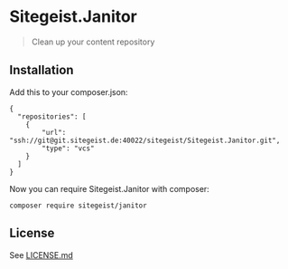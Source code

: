 # Sitegeist.Janitor

> Clean up your content repository

## Installation

Add this to your composer.json:

```
{
  "repositories": [
    {
        "url": "ssh://git@git.sitegeist.de:40022/sitegeist/Sitegeist.Janitor.git",
        "type": "vcs"
    }
  ]
}
```
Now you can require Sitegeist.Janitor with composer:

```
composer require sitegeist/janitor
```

## License

See [LICENSE.md](./LICENSE.md)
